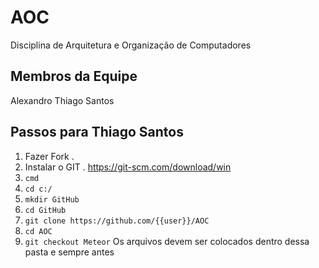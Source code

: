 # AOC
Disciplina de Arquitetura e Organização de Computadores
## Membros da Equipe
Alexandro
Thiago Santos
## Passos para Thiago Santos
1. Fazer Fork .
1. Instalar o GIT . https://git-scm.com/download/win
2. `cmd`
3. `cd c:/`
4. `mkdir GitHub`
5. `cd GitHub`
6. `git clone https://github.com/{{user}}/AOC`
7. `cd AOC`
8. `git checkout Meteor`
Os arquivos devem ser colocados dentro dessa pasta e sempre antes
